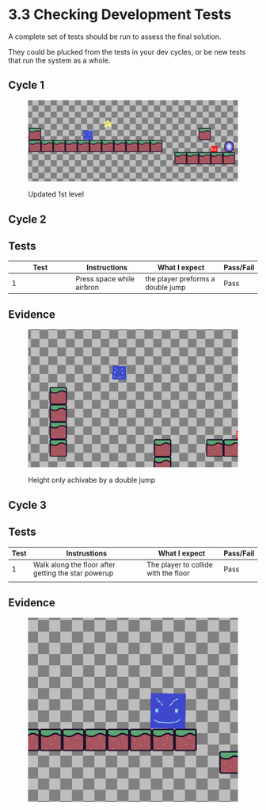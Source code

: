 # 3.3 Checking Development Tests

A complete set of tests should be run to assess the final solution.

They could be plucked from the tests in your dev cycles, or be new tests that run the system as a whole.



## Cycle 1

<figure><img src="../.gitbook/assets/image (27).png" alt=""><figcaption><p>Updated 1st level</p></figcaption></figure>

## Cycle 2

## Tests

<table><thead><tr><th width="115">Test</th><th>Instructions</th><th>What I expect</th><th>Pass/Fail</th></tr></thead><tbody><tr><td>1</td><td>Press space while airbron</td><td>the player preforms a double jump</td><td>Pass</td></tr></tbody></table>

## Evidence

<figure><img src="../.gitbook/assets/image (1).png" alt=""><figcaption><p>Height only achivabe by a double jump</p></figcaption></figure>

## Cycle 3

## Tests

| Test | Instrustions                                        | What I expect                        | Pass/Fail |
| ---- | --------------------------------------------------- | ------------------------------------ | --------- |
| 1    | Walk along the floor after getting the star powerup | The player to collide with the floor | Pass      |
|      |                                                     |                                      |           |



## Evidence

<figure><img src="../.gitbook/assets/image (28).png" alt=""><figcaption></figcaption></figure>
